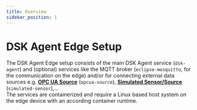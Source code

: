 ```yaml
---
title: Overview
sidebar_position: 1
---
```


# DSK Agent Edge Setup

The DSK Agent Edge setup consists of the main DSK Agent service (`dsk-agent`) and (optional) services like the MQTT broker (`eclipse-mosquitto`, for the communication on the edge) and/or for connecting external data sources e.g. [**OPC UA Source**](./sources/opc-ua) (`opcua-source`), [**Simulated Sensor/Source**](./sources/simulated) (`simulated-sensor`),...  
The services are containerized and require a Linux based host system on the edge device with an according container runtime.

